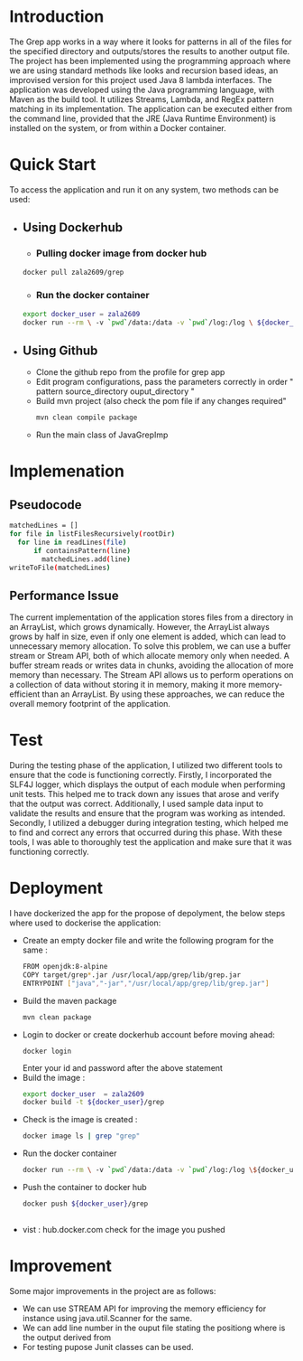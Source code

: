# Introduction
The Grep app works in a way where it looks for patterns in all of the files for the specified directory and outputs/stores the results to another output file. The project has been implemented using the programming approach where we are using standard methods like looks and recursion based ideas, an improvised version for this project used Java 8 lambda interfaces. The application was developed using the Java programming language, with Maven as the build tool. It utilizes Streams, Lambda, and RegEx pattern matching in its implementation. The application can be executed either from the command line, provided that the JRE (Java Runtime Environment) is installed on the system, or from within a Docker container.

# Quick Start
To access the application and run it on any system, two methods can be used:
 - ## Using Dockerhub
   - ### Pulling docker image from docker hub 
   ```bash
   docker pull zala2609/grep
   ```
   - ### Run the docker container 
   ```bash
   export docker_user = zala2609
   docker run --rm \ -v `pwd`/data:/data -v `pwd`/log:/log \ ${docker_user}/grep .*Romeo.*Juliet.* /data /log/grep.out
   ```
 - ## Using Github
    - Clone the github repo from the profile for grep app
    - Edit program configurations, pass the parameters correctly in order " pattern source_directory ouput_directory "
    - Build mvn project (also check the pom file if any changes required"
      ```bash
      mvn clean compile package
      ```
    -  Run the main class of JavaGrepImp
 
# Implemenation
## Pseudocode
```bash 
matchedLines = []
for file in listFilesRecursively(rootDir)
  for line in readLines(file)
      if containsPattern(line)
        matchedLines.add(line)
writeToFile(matchedLines)
```

## Performance Issue
The current implementation of the application stores files from a directory in an ArrayList, which grows dynamically. However, the ArrayList always grows by half in size, even if only one element is added, which can lead to unnecessary memory allocation. To solve this problem, we can use a buffer stream or Stream API, both of which allocate memory only when needed. A buffer stream reads or writes data in chunks, avoiding the allocation of more memory than necessary. The Stream API allows us to perform operations on a collection of data without storing it in memory, making it more memory-efficient than an ArrayList. By using these approaches, we can reduce the overall memory footprint of the application.

# Test
During the testing phase of the application, I utilized two different tools to ensure that the code is functioning correctly. Firstly, I incorporated the SLF4J logger, which displays the output of each module when performing unit tests. This helped me to track down any issues that arose and verify that the output was correct. Additionally, I used sample data input to validate the results and ensure that the program was working as intended. Secondly, I utilized a debugger during integration testing, which helped me to find and correct any errors that occurred during this phase. With these tools, I was able to thoroughly test the application and make sure that it was functioning correctly.

# Deployment
I have dockerized the app for the propose of depolyment, the below steps where used to dockerise the application:
  - Create an empty docker file and write the following program for the same :
    ```bash
    FROM openjdk:8-alpine
    COPY target/grep*.jar /usr/local/app/grep/lib/grep.jar
    ENTRYPOINT ["java","-jar","/usr/local/app/grep/lib/grep.jar"]
    ```
  - Build the maven package 
    ```bash
    mvn clean package
    ```
  - Login to docker or create dockerhub account before moving ahead:
    ```
    docker login
    ```
    Enter your id and password after the above statement
  - Build the image :
    ```bash
    export docker_user  = zala2609 
    docker build -t ${docker_user}/grep
    ```
  - Check is the image is created :
    ```bash
    docker image ls | grep "grep"
  - Run the docker container 
    ```bash
    docker run --rm \ -v `pwd`/data:/data -v `pwd`/log:/log \${docker_user}/grep .*Romeo.*Juliet.* /data /log/grep.out
    ```
  - Push the container to docker hub
    ```bash
    docker push ${docker_user}/grep
   
    ```
  - vist : hub.docker.com check for the image you pushed
# Improvement
Some major improvements in the project are as follows:
- We can use STREAM API for improving the memory efficiency for instance using java.util.Scanner for the same.
- We can add line number in the ouput file stating the positiong where is the output derived from
- For testing pupose Junit classes can be used.
